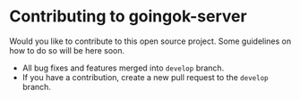 # Contributing to goingok-server

Would you like to contribute to this open source project. Some guidelines on how to do so will be here soon.

- All bug fixes and features merged into ```develop``` branch. 
- If you have a contribution, create a new pull request to the ```develop``` branch.
